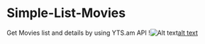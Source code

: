# Simple-List-Movies
Get Movies list and details by using YTS.am API 
!![Alt text](/relative/path/to/img.jpg?raw=true "Optional Title")[alt text](http://url/to/img.png)
